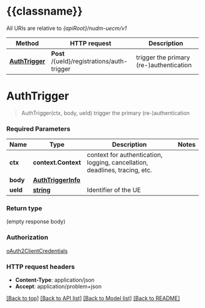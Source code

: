 # {{classname}}

All URIs are relative to *{apiRoot}/nudm-uecm/v1*

Method | HTTP request | Description
------------- | ------------- | -------------
[**AuthTrigger**](TriggerThePrimaryReAuthenticationApi.md#AuthTrigger) | **Post** /{ueId}/registrations/auth-trigger | trigger the primary (re-)authentication

# **AuthTrigger**
> AuthTrigger(ctx, body, ueId)
trigger the primary (re-)authentication

### Required Parameters

Name | Type | Description  | Notes
------------- | ------------- | ------------- | -------------
 **ctx** | **context.Context** | context for authentication, logging, cancellation, deadlines, tracing, etc.
  **body** | [**AuthTriggerInfo**](AuthTriggerInfo.md)|  | 
  **ueId** | [**string**](.md)| Identifier of the UE | 

### Return type

 (empty response body)

### Authorization

[oAuth2ClientCredentials](../README.md#oAuth2ClientCredentials)

### HTTP request headers

 - **Content-Type**: application/json
 - **Accept**: application/problem+json

[[Back to top]](#) [[Back to API list]](../README.md#documentation-for-api-endpoints) [[Back to Model list]](../README.md#documentation-for-models) [[Back to README]](../README.md)

